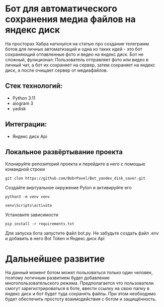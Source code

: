 # Бот для автоматического сохранения медиа файлов на яндекс диск
На просторах Хабра наткнулся на статью про создание телеграмм ботов для личных автоматизаций и одна из таких идей - это бот сохраняющий отпавленные фото и ведео на яндекс диск.
Бот не сложный, функционал: Пользователь отправляет фото или видео в личный чат, а бот их сохраняет на сервер, затем сохраняет на яндекс диск, а после очищает сервер от медиафайлов.

## Стек технологий:
- Python 3.11
- aiogram 3
- yadisk

## Интеграции:
- Яндекс диск Api

## Локальное развёртывание проекта
Клонируйте репозиторий проекта и перейдите в него с помощью командной строки
```
git clon https://github.com/BobrPavel/Bot_yandex_disk_saver.git
```
Создайте виртуальное окружение Pyton и активируйте его
```
python3 -m venv venv  
```
```
venv\Scripts\activate  
```
Установите зависимости
```
pip install -r requirements.txt  
```

Для запуска бота запустите файл bot.py. Не забудьте создать файл .env и добавить в него Bot Token и Яндекс диск Api

# Дальнейшее развитие
На данный момент ботом может пользоваться только один человек, поэтому логичным развитием будет добавление многопользовательского режима. 
Предполагается что пользователи смогут зарегистрироваться в боте, ввести ссылку на свою папку в яндекс диск и бот будет туда сохранять файлы. При этом необходимо будет обеспечить простоту взаимодействия с ботом и защищённость.
